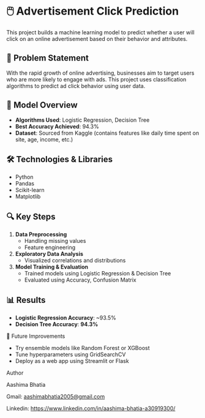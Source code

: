 # 🖱️ Advertisement Click Prediction

This project builds a machine learning model to predict whether a user will click on an online advertisement based on their behavior and attributes.

## 📌 Problem Statement
With the rapid growth of online advertising, businesses aim to target users who are more likely to engage with ads. This project uses classification algorithms to predict ad click behavior using user data.

## 🧠 Model Overview
- **Algorithms Used**: Logistic Regression, Decision Tree
- **Best Accuracy Achieved**: 94.3%
- **Dataset**: Sourced from Kaggle (contains features like daily time spent on site, age, income, etc.)

## 🛠️ Technologies & Libraries
- Python
- Pandas
- Scikit-learn
- Matplotlib

## 🔍 Key Steps
1. **Data Preprocessing**
   - Handling missing values
   - Feature engineering
2. **Exploratory Data Analysis**
   - Visualized correlations and distributions
3. **Model Training & Evaluation**
   - Trained models using Logistic Regression & Decision Tree
   - Evaluated using Accuracy, Confusion Matrix

## 📊 Results
- **Logistic Regression Accuracy**: ~93.5%
- **Decision Tree Accuracy**: **94.3%**

📌 Future Improvements
- Try ensemble models like Random Forest or XGBoost
- Tune hyperparameters using GridSearchCV
- Deploy as a web app using Streamlit or Flask

Author

Aashima Bhatia

Gmail: aashimabhatia2005@gmail.com

Linkedin: https://www.linkedin.com/in/aashima-bhatia-a30919300/
